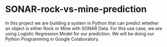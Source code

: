 # SONAR-rock-vs-mine-prediction
In this project we are building a system in Python that can predict whether an object is either Rock or Mine with SONAR Data. For this use case, we are using Logistic Regression Model for our prediction. 
We will be doing our Python Programming in Google Colaboratory. 
